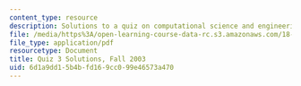 ```yaml
---
content_type: resource
description: Solutions to a quiz on computational science and engineering.
file: /media/https%3A/open-learning-course-data-rc.s3.amazonaws.com/18-085-computational-science-and-engineering-i-fall-2008/6d1a9dd15b4bfd169cc099e46573a470_q318085f03sol.pdf
file_type: application/pdf
resourcetype: Document
title: Quiz 3 Solutions, Fall 2003
uid: 6d1a9dd1-5b4b-fd16-9cc0-99e46573a470
---
```

